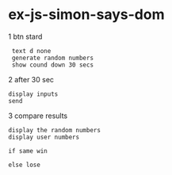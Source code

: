 # ex-js-simon-says-dom

1 btn stard
     
     text d none 
     generate random numbers 
     show cound down 30 secs
     
2 after 30 sec

    display inputs 
    send

3 compare results
    
    display the random numbers
    display user numbers 
    
    if same win

    else lose 

    